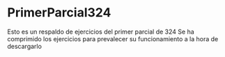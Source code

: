 # PrimerParcial324
Esto es un respaldo de ejercicios del primer parcial de 324
Se ha comprimido los ejercicios para prevalecer su funcionamiento a la hora de descargarlo
